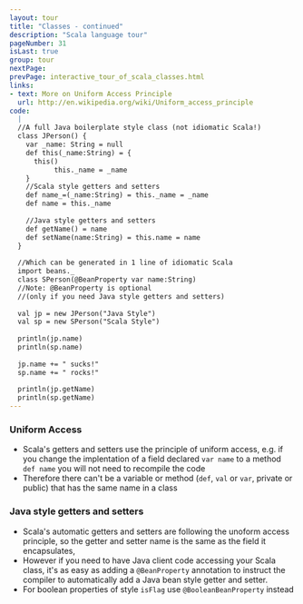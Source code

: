 ```yaml
---
layout: tour
title: "Classes - continued"
description: "Scala language tour"
pageNumber: 31
isLast: true
group: tour
nextPage: 
prevPage: interactive_tour_of_scala_classes.html
links:
- text: More on Uniform Access Principle
  url: http://en.wikipedia.org/wiki/Uniform_access_principle
code:
  |
  //A full Java boilerplate style class (not idiomatic Scala!)  
  class JPerson() {  
    var _name: String = null  
    def this(_name:String) = {  
      this()  
           this._name = _name  
    }  
    //Scala style getters and setters   
    def name_=(_name:String) = this._name = _name  
    def name = this._name  
      
    //Java style getters and setters    
    def getName() = name  
    def setName(name:String) = this.name = name  
  }  
  
  //Which can be generated in 1 line of idiomatic Scala   
  import beans._  
  class SPerson(@BeanProperty var name:String)  
  //Note: @BeanProperty is optional   
  //(only if you need Java style getters and setters)  
  
  val jp = new JPerson("Java Style")  
  val sp = new SPerson("Scala Style")  
  
  println(jp.name)  
  println(sp.name)  
  
  jp.name += " sucks!"  
  sp.name += " rocks!"  
  
  println(jp.getName)  
  println(sp.getName)  
---
```


### Uniform Access

- Scala's getters and setters use the principle of uniform access, e.g. if you change the implentation of a field declared  `var name` to a method `def name` you will not need to recompile the code
- Therefore there can't be a variable or method (`def`, `val` or `var`, private or public) that has the same name in a class

### Java style getters and setters 

- Scala's automatic getters and setters are following the unoform access principle, so the getter and setter name is the same as the field it encapsulates, 
- However if you need to have Java client code accessing your Scala class, it's as easy as adding a `@BeanProperty` annotation to instruct the compiler to automatically add a Java bean style getter and setter. 
- For boolean properties of style `isFlag` use `@BooleanBeanProperty` instead 